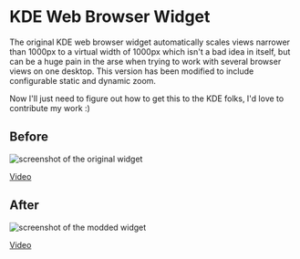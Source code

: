 # KDE Web Browser Widget

The original KDE web browser widget automatically scales views narrower than 1000px to a virtual width of 1000px which isn't a bad idea in itself, but can be a huge pain in the arse when trying to work with several browser views on one desktop. This version has been modified to include configurable static and dynamic zoom.

Now I'll just need to figure out how to get this to the KDE folks, I'd love to contribute my work :)

## Before

![screenshot of the original widget](https://i.imgur.com/nqsJxmj.jpg)

[Video](https://vimeo.com/422270643)

## After

![screenshot of the modded widget](https://i.imgur.com/ipuo97d.jpg)

[Video](https://vimeo.com/422270603)

